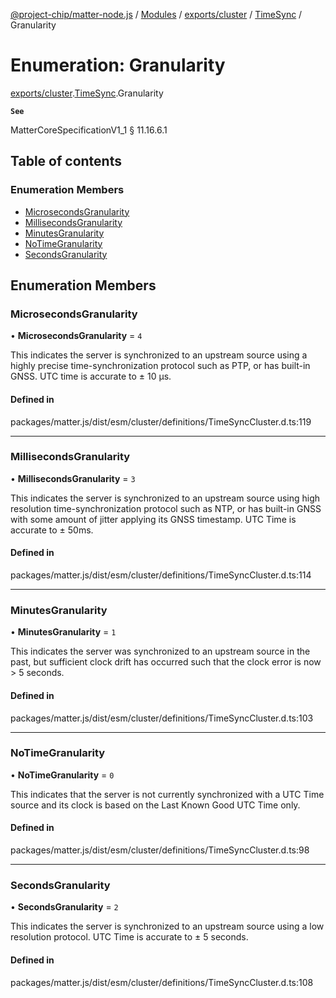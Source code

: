 [@project-chip/matter-node.js](../README.md) / [Modules](../modules.md) / [exports/cluster](../modules/exports_cluster.md) / [TimeSync](../modules/exports_cluster.TimeSync.md) / Granularity

# Enumeration: Granularity

[exports/cluster](../modules/exports_cluster.md).[TimeSync](../modules/exports_cluster.TimeSync.md).Granularity

**`See`**

MatterCoreSpecificationV1_1 § 11.16.6.1

## Table of contents

### Enumeration Members

- [MicrosecondsGranularity](exports_cluster.TimeSync.Granularity.md#microsecondsgranularity)
- [MillisecondsGranularity](exports_cluster.TimeSync.Granularity.md#millisecondsgranularity)
- [MinutesGranularity](exports_cluster.TimeSync.Granularity.md#minutesgranularity)
- [NoTimeGranularity](exports_cluster.TimeSync.Granularity.md#notimegranularity)
- [SecondsGranularity](exports_cluster.TimeSync.Granularity.md#secondsgranularity)

## Enumeration Members

### MicrosecondsGranularity

• **MicrosecondsGranularity** = ``4``

This indicates the server is synchronized to an upstream source using a highly precise time-synchronization
protocol such as PTP, or has built-in GNSS. UTC time is accurate to ± 10 μs.

#### Defined in

packages/matter.js/dist/esm/cluster/definitions/TimeSyncCluster.d.ts:119

___

### MillisecondsGranularity

• **MillisecondsGranularity** = ``3``

This indicates the server is synchronized to an upstream source using high resolution time-synchronization
protocol such as NTP, or has built-in GNSS with some amount of jitter applying its GNSS timestamp. UTC Time
is accurate to ± 50ms.

#### Defined in

packages/matter.js/dist/esm/cluster/definitions/TimeSyncCluster.d.ts:114

___

### MinutesGranularity

• **MinutesGranularity** = ``1``

This indicates the server was synchronized to an upstream source in the past, but sufficient clock drift has
occurred such that the clock error is now > 5 seconds.

#### Defined in

packages/matter.js/dist/esm/cluster/definitions/TimeSyncCluster.d.ts:103

___

### NoTimeGranularity

• **NoTimeGranularity** = ``0``

This indicates that the server is not currently synchronized with a UTC Time source and its clock is based
on the Last Known Good UTC Time only.

#### Defined in

packages/matter.js/dist/esm/cluster/definitions/TimeSyncCluster.d.ts:98

___

### SecondsGranularity

• **SecondsGranularity** = ``2``

This indicates the server is synchronized to an upstream source using a low resolution protocol. UTC Time is
accurate to ± 5 seconds.

#### Defined in

packages/matter.js/dist/esm/cluster/definitions/TimeSyncCluster.d.ts:108
